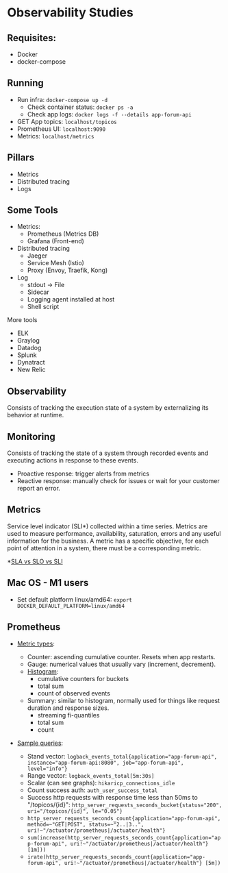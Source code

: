 # Observability Studies

## Requisites:
- Docker
- docker-compose

## Running
- Run infra: ```docker-compose up -d```
  - Check container status: ```docker ps -a```
  - Check app logs: ```docker logs -f --details app-forum-api```
- GET App topics: ```localhost/topicos```
- Prometheus UI: ```localhost:9090```
- Metrics: ```localhost/metrics```

## Pillars
- Metrics
- Distributed tracing
- Logs

## Some Tools
- Metrics:
  - Prometheus (Metrics DB)
  - Grafana (Front-end)
- Distributed tracing
  - Jaeger
  - Service Mesh (Istio)
  - Proxy (Envoy, Traefik, Kong)
- Log
  - stdout -> File
  - Sidecar
  - Logging agent installed at host
  - Shell script

More tools
- ELK
- Graylog
- Datadog
- Splunk
- Dynatract
- New Relic

## Observability
Consists of tracking the execution state of a system by externalizing its behavior at runtime.

## Monitoring
Consists of tracking the state of a system through recorded events and executing actions in response to these events.

- Proactive response: trigger alerts from metrics
- Reactive response: manually check for issues or wait for your customer report an error.

## Metrics
Service level indicator (SLI*) collected within a time series. Metrics are used to measure performance, availability, saturation, errors and any useful information for the business. A metric has a specific objective, for each point of attention in a system, there must be a corresponding metric.

*[SLA vs SLO vs SLI](https://www.atlassian.com/incident-management/kpis/sla-vs-slo-vs-sli)

## Mac OS - M1 users
- Set default platform linux/amd64: ```export DOCKER_DEFAULT_PLATFORM=linux/amd64```

## Prometheus
- [Metric types](https://prometheus.io/docs/concepts/metric_types/):
  - Counter: ascending cumulative counter. Resets when app restarts.
  - Gauge: numerical values that usually vary (increment, decrement).
  - [Histogram](https://prometheus.io/docs/practices/histograms/):
    - cumulative counters for buckets
    - total sum
    - count of observed events
  - Summary: similar to histogram, normally used for things like request duration and response sizes.
    - streaming fi-quantiles
    - total sum
    - count

- [Sample queries](https://prometheus.io/docs/prometheus/latest/querying/basics/):
  - Stand vector: ```logback_events_total{application="app-forum-api", instance="app-forum-api:8080", job="app-forum-api", level="info"}```
  - Range vector: ```logback_events_total[5m:30s]```
  - Scalar (can see graphs): ```hikaricp_connections_idle``` 
  - Count success auth: ```auth_user_success_total```
  - Success http requests with response time less than 50ms to "/topicos/{id}": ```http_server_requests_seconds_bucket{status="200", uri="/topicos/{id}", le="0.05"}```
  - ```http_server_requests_seconds_count{application="app-forum-api", method=~"GET|POST", status=~"2..|3..", uri!~"/actuator/prometheus|/actuator/health"}```
  - ```sum(increase(http_server_requests_seconds_count{application="app-forum-api", uri!~"/actuator/prometheus|/actuator/health"} [1m]))```
  - ```irate(http_server_requests_seconds_count{application="app-forum-api", uri!~"/actuator/prometheus|/actuator/health"} [5m])```
